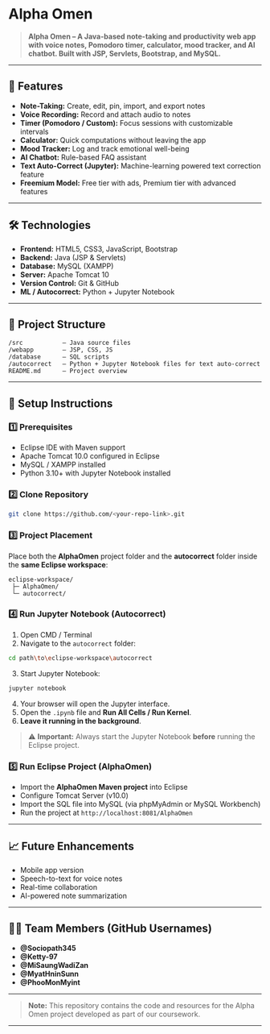 # **Alpha Omen**

> **Alpha Omen – A Java-based note-taking and productivity web app with voice notes, Pomodoro timer, calculator, mood tracker, and AI chatbot. Built with JSP, Servlets, Bootstrap, and MySQL.**

---

## 🌟 **Features**

* **Note-Taking:** Create, edit, pin, import, and export notes
* **Voice Recording:** Record and attach audio to notes
* **Timer (Pomodoro / Custom):** Focus sessions with customizable intervals
* **Calculator:** Quick computations without leaving the app
* **Mood Tracker:** Log and track emotional well-being
* **AI Chatbot:** Rule-based FAQ assistant
* **Text Auto-Correct (Jupyter):** Machine-learning powered text correction feature
* **Freemium Model:** Free tier with ads, Premium tier with advanced features

---

## 🛠️ **Technologies**

* **Frontend:** HTML5, CSS3, JavaScript, Bootstrap
* **Backend:** Java (JSP & Servlets)
* **Database:** MySQL (XAMPP)
* **Server:** Apache Tomcat 10
* **Version Control:** Git & GitHub
* **ML / Autocorrect:** Python + Jupyter Notebook

---

## 📂 **Project Structure**

```
/src           – Java source files
/webapp        – JSP, CSS, JS
/database      – SQL scripts
/autocorrect   – Python + Jupyter Notebook files for text auto-correct
README.md      – Project overview
```

---

## 🚀 **Setup Instructions**

### 1️⃣ **Prerequisites**

* Eclipse IDE with Maven support
* Apache Tomcat 10.0 configured in Eclipse
* MySQL / XAMPP installed
* Python 3.10+ with Jupyter Notebook installed

### 2️⃣ **Clone Repository**

```bash
git clone https://github.com/<your-repo-link>.git
```

### 3️⃣ **Project Placement**

Place both the **AlphaOmen** project folder and the **autocorrect** folder inside the **same Eclipse workspace**:

```
eclipse-workspace/
 ├─ AlphaOmen/
 └─ autocorrect/
```

### 4️⃣ **Run Jupyter Notebook (Autocorrect)**

1. Open CMD / Terminal
2. Navigate to the `autocorrect` folder:

```bash
cd path\to\eclipse-workspace\autocorrect
```

3. Start Jupyter Notebook:

```bash
jupyter notebook
```

4. Your browser will open the Jupyter interface.
5. Open the `.ipynb` file and **Run All Cells / Run Kernel**.
6. **Leave it running in the background**.

> ⚠️ **Important:** Always start the Jupyter Notebook **before** running the Eclipse project.

### 5️⃣ **Run Eclipse Project (AlphaOmen)**

* Import the **AlphaOmen Maven project** into Eclipse
* Configure Tomcat Server (v10.0)
* Import the SQL file into MySQL (via phpMyAdmin or MySQL Workbench)
* Run the project at `http://localhost:8081/AlphaOmen`

---

## 📈 **Future Enhancements**

* Mobile app version
* Speech-to-text for voice notes
* Real-time collaboration
* AI-powered note summarization

---

## 👩‍💻 **Team Members (GitHub Usernames)**

* **@Sociopath345**
* **@Ketty-97**
* **@MiSaungWadiZan**
* **@MyatHninSunn**
* **@PhooMonMyint**

---

> **Note:** This repository contains the code and resources for the Alpha Omen project developed as part of our coursework.

---
